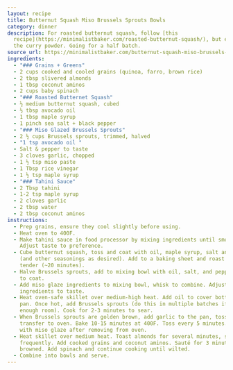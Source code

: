 ```yaml
---
layout: recipe
title: Butternut Squash Miso Brussels Sprouts Bowls
category: dinner
description: For roasted butternut squash, follow [this
  recipe](https://minimalistbaker.com/roasted-butternut-squash/), but exclude
  the curry powder. Going for a half batch.
source_url: https://minimalistbaker.com/butternut-squash-miso-brussels-sprouts-nourish-bowl/#wprm-recipe-container-68668
ingredients:
  - "### Grains + Greens"
  - 2 cups cooked and cooled grains (quinoa, farro, brown rice)
  - 2 tbsp slivered almonds
  - 1 tbsp coconut aminos
  - 2 cups baby spinach
  - "### Roasted Butternet Squash"
  - ½ medium butternut squash, cubed
  - ½ tbsp avocado oil
  - 1 tbsp maple syrup
  - 1 pinch sea salt + black pepper
  - "### Miso Glazed Brussels Sprouts"
  - 2 ½ cups Brussels sprouts, trimmed, halved
  - "1 tsp avocado oil "
  - Salt & pepper to taste
  - 3 cloves garlic, chopped
  - 1 ½ tsp miso paste
  - 1 Tbsp rice vinegar
  - 1 ½ tsp maple syrup
  - "### Tahini Sauce"
  - 2 Tbsp tahini
  - 1-2 tsp maple syrup
  - 2 cloves garlic
  - 2 tbsp water
  - 2 tbsp coconut aminos
instructions:
  - Prep grains, ensure they cool slightly before using.
  - Heat oven to 400F.
  - Make tahini sauce in food processor by mixing ingredients until smooth.
    Adjust taste to preference.
  - Cube butternut squash, toss and coat with oil, maple syrup, salt and pepper
    (and other seasonings as desired). Add to a baking sheet and roast until
    tender (~20 minutes).
  - Halve Brussels sprouts, add to mixing bowl with oil, salt, and pepper. Toss
    to coat.
  - Add miso glaze ingredients to mixing bowl, whisk to combine. Adjust
    ingredients to taste.
  - Heat oven-safe skillet over medium-high heat. Add oil to cover bottom of
    pan. Once hot, add Brussels sprouts (do this in multiple batches if not
    enough room). Cook for 2-3 minutes to sear.
  - When Brussels sprouts are golden brown, add garlic to the pan, toss, and
    transfer to oven. Bake 10-15 minutes at 400F. Toss every 5 minutes. Toss
    with miso glaze after removing from oven.
  - Heat skillet over medium heat. Toast almonds for several minutes, stirring
    frequently. Add cooked grains and coconut aminos. Sauté for 3 minutes until
    browned. Add spinach and continue cooking until wilted.
  - Combine into bowls and serve.
---
```

